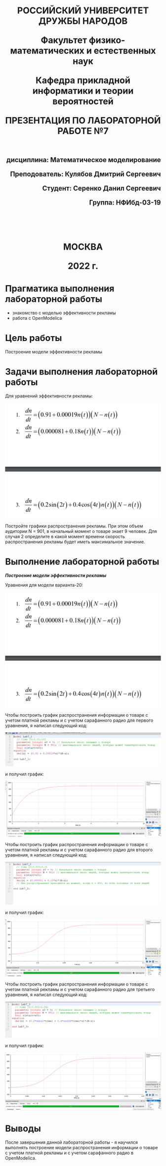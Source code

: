 <h1 align="center">
<p>РОССИЙСКИЙ УНИВЕРСИТЕТ ДРУЖБЫ НАРОДОВ 
<p>Факультет физико-математических и естественных наук  
<p>Кафедра прикладной информатики и теории вероятностей
<p>ПРЕЗЕНТАЦИЯ ПО ЛАБОРАТОРНОЙ РАБОТЕ №7
<br></br>
<h2 align="right">
<p>дисциплина: Математическое моделирование
<p>Преподователь: Кулябов Дмитрий Сергеевич
<p>Студент: Серенко Данил Сергеевич
<p>Группа: НФИбд-03-19
<br></br>
<br></br>
<h1 align="center">
<p>МОСКВА
<p>2022 г.
</h1>

# **Прагматика выполнения лабораторной работы**

- знакомство с моделью эффективности рекламы
- работа с OpenModelica

# **Цель работы**

Построение модели эффективности рекламы

# Задачи выполнения лабораторной работы

Для уравнений эффективности рекламы:

![photo3. Уравнения для модели варианта-20](photo/8.png "Уравнения для модели варианта-20")

Постройте графики распространения рекламы.
При этом объем аудитории N = 901, в начальный момент о товаре знает 9 человек. Для случая 2 определите в какой момент времени скорость распространения рекламы будет
иметь максимальное значение.


# **Выполнение лабораторной работы**


**_Построение модели эффективности рекламы_**

Уравнения для модели варианта-20:

![photo3. Уравнения для модели варианта-20](photo/8.png "Уравнения для модели варианта-20")

Чтобы построить график распространения информации о товаре с учетом платной рекламы и с учетом сарафанного радио для первого уравнения, я написал следующий код:

![photo5. Код для постоения графика модели распространения рекламы в варианте](photo/1.png "Код для постоения графика модели распространения рекламы в варианте")

и получил график:

![photo6. График модели распространения рекламы для первого уравнения](photo/2.png "График модели распространения рекламы для первого уравнения")

Чтобы построить график распространения информации о товаре с учетом платной рекламы и с учетом сарафанного радио для второго уравнения, я написал следующий код:

![photo5. Код для постоения графика модели распространения рекламы в варианте](photo/3.png "Код для постоения графика модели распространения рекламы в варианте")

и получил график:

![photo6. График модели распространения рекламы для второго уравнения](photo/4.png "График модели распространения рекламы для второго уравнения")

Чтобы построить график распространения информации о товаре с учетом платной рекламы и с учетом сарафанного радио для третьего уравнения, я написал следующий код:

![photo5. Код для постоения графика модели распространения рекламы в варианте](photo/5.png "Код для постоения графика модели распространения рекламы в варианте")

и получил график:

![photo6. График модели распространения рекламы для третьего уравнения](photo/6.png "График модели распространения рекламы для третьего уравнения")

# Выводы

После завершения данной лабораторной работы - я научился выполнять построение модели распространения информации о товаре с учетом платной рекламы и с учетом сарафанного радио в OpenModelica.
